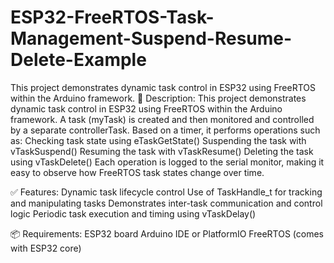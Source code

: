 # ESP32-FreeRTOS-Task-Management-Suspend-Resume-Delete-Example
This project demonstrates dynamic task control in ESP32 using FreeRTOS within the Arduino framework.
📝 Description:
This project demonstrates dynamic task control in ESP32 using FreeRTOS within the Arduino framework. A task (myTask) is created and then monitored and controlled by a separate controllerTask. Based on a timer, it performs operations such as:
Checking task state using eTaskGetState()
Suspending the task with vTaskSuspend()
Resuming the task with vTaskResume()
Deleting the task using vTaskDelete()
Each operation is logged to the serial monitor, making it easy to observe how FreeRTOS task states change over time.

✅ Features:
Dynamic task lifecycle control
Use of TaskHandle_t for tracking and manipulating tasks
Demonstrates inter-task communication and control logic
Periodic task execution and timing using vTaskDelay()

📦 Requirements:
ESP32 board
Arduino IDE or PlatformIO
FreeRTOS (comes with ESP32 core)
